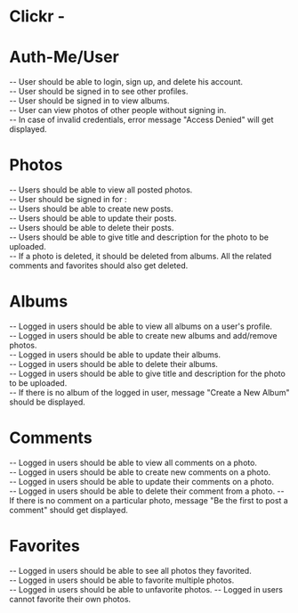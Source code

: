 # Clickr - 

# Auth-Me/User
  -- User should be able to login, sign up, and delete his account.  
  -- User should be signed in to see other profiles.   
  -- User should be signed in to view albums.   
  -- User can view photos of other people without signing in.  
  -- In case of invalid credentials, error message "Access Denied" will get displayed.  

# Photos
  -- Users should be able to view all posted photos.  
  -- User should be signed in for :     
    -- Users should be able to create new posts.  
    -- Users should be able to update their posts.  
    -- Users should be able to delete their posts.  
    -- Users should be able to give title and description for the photo to be uploaded.         
    -- If a photo is deleted, it should be deleted from albums. All the related comments and favorites should also get deleted.

# Albums
  -- Logged in users should be able to view all albums on a user's profile.  
  -- Logged in users should be able to create new albums and add/remove photos.  
  -- Logged in users should be able to update their albums.  
  -- Logged in users should be able to delete their albums.  
  -- Logged in users should be able to give title and description for the photo to be uploaded.  
  -- If there is no album of the logged in user, message "Create a New Album" should be displayed. 

# Comments
  -- Logged in users should be able to view all comments on a photo.  
  -- Logged in users should be able to create new comments on a photo.  
  -- Logged in users should be able to update their comments on a photo.  
  -- Logged in users should be able to delete their comment from a photo. 
  -- If there is no comment on a particular photo, message "Be the first to post a comment" should get displayed.   

# Favorites
  -- Logged in users should be able to see all photos they favorited.  
  -- Logged in users should be able to favorite multiple photos.  
  -- Logged in users should be able to unfavorite photos. 
  -- Logged in users cannot favorite their own photos. 
